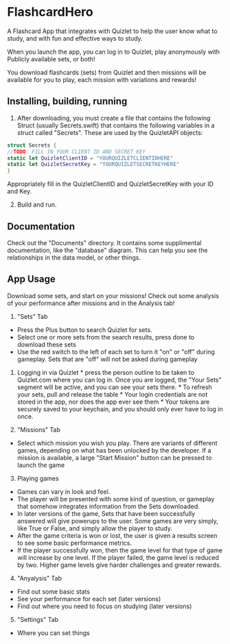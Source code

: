 # FlashcardHero
A Flashcard App that integrates with Quizlet to help the user know what to study, and with fun and effective ways to study.

When you launch the app, you can log in to Quizlet, play anonymously with Publicly available sets, or both!

You download flashcards (sets) from Quizlet and then missions will be available for you to play, each mission with variations and rewards!

## Installing, building, running

1. After downloading, you must create a file that contains the following Struct (usually Secrets.swift) that contains the following variables in a struct called "Secrets".  These are used by the QuizletAPI objects:

  ```swift
  struct Secrets {
  //TODO: FILL IN YOUR CLIENT ID AND SECRET KEY
  static let QuizletClientID = "YOURQUIZLETCLIENTIDHERE"
  static let QuizletSecretKey = "YOURQUIZLETSECRETKEYHERE"
  }
  ```
  Appropriately fill in the QuizletClientID and QuizletSecretKey with your ID and Key.

2. Build and run.

## Documentation
Check out the "Documents" directory.  It contains some supplimental documentation, like the "database" diagram. This can help you see the relationships in the data model, or other things.

## App Usage
Download some sets, and start on your missions!
Check out some analysis of your performance after missions and in the Analysis tab!

1. "Sets" Tab
  * Press the Plus button to search Quizlet for sets.
  * Select one or more sets from the search results, press done to download these sets
  * Use the red switch to the left of each set to turn it "on" or "off" during gameplay.  Sets that are "off" will not be asked during gameplay
  1. Logging in via Quizlet
    * press the person outline to be taken to Quizlet.com where you can log in.  Once you are logged, the "Your Sets" segment will be active, and you can see your sets there.
    * To refresh your sets, pull and release the table
    * Your login credentials are not stored in the app, nor does the app ever see them
    * Your tokens are securely saved to your keychain, and you should only ever have to log in once.

2. "Missions" Tab
  * Select which mission you wish you play.  There are variants of different games, depending on what has been unlocked by the developer.  If a mission is available, a large "Start Mission" button can be pressed to launch the game

3. Playing games
  * Games can vary in look and feel.
  * The player will be presented with some kind of question, or gameplay that somehow integrates information from the Sets downloaded.
  * In later versions of the game, Sets that have been successfully answered will give powerups to the user.  Some games are very simply, like True or False, and simply allow the player to study.
  * After the game criteria is won or lost, the user is given a results screen to see some basic performance metrics.
  * If the player successfully won, then the game level for that type of game will increase by one level.  If the player failed, the game level is reduced by two.  Higher game levels give harder challenges and greater rewards.

4. "Anyalysis" Tab
  * Find out some basic stats
  * See your performance for each set (later versions)
  * Find out where you need to focus on studying (later versions)

5. "Settings" Tab
  * Where you can set things

